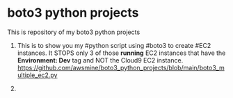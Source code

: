 # boto3 python projects
This is repository of my boto3 python projects

1. This is to show you my #python script using #boto3 to create #EC2 instances. It STOPS only 3 of those **running** EC2 instances that have the **Environment: Dev** tag and NOT the Cloud9 EC2 instance. 
https://github.com/awsmine/boto3_python_projects/blob/main/boto3_multiple_ec2.py

2. 
